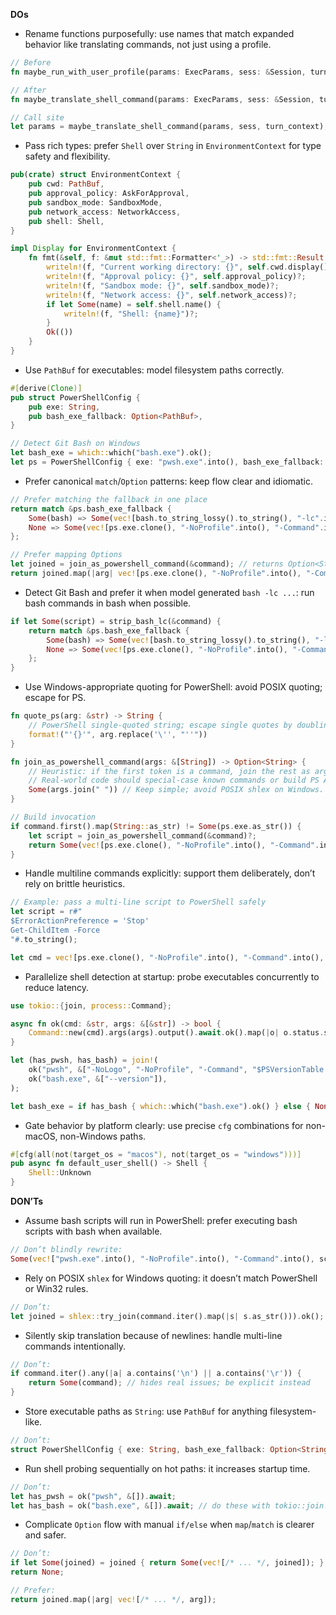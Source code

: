 **DOs**
- Rename functions purposefully: use names that match expanded behavior like translating commands, not just using a profile.
```rust
// Before
fn maybe_run_with_user_profile(params: ExecParams, sess: &Session, turn: &TurnContext) -> ExecParams { /* ... */ }

// After
fn maybe_translate_shell_command(params: ExecParams, sess: &Session, turn: &TurnContext) -> ExecParams { /* ... */ }

// Call site
let params = maybe_translate_shell_command(params, sess, turn_context);
```

- Pass rich types: prefer `Shell` over `String` in `EnvironmentContext` for type safety and flexibility.
```rust
pub(crate) struct EnvironmentContext {
    pub cwd: PathBuf,
    pub approval_policy: AskForApproval,
    pub sandbox_mode: SandboxMode,
    pub network_access: NetworkAccess,
    pub shell: Shell,
}

impl Display for EnvironmentContext {
    fn fmt(&self, f: &mut std::fmt::Formatter<'_>) -> std::fmt::Result {
        writeln!(f, "Current working directory: {}", self.cwd.display())?;
        writeln!(f, "Approval policy: {}", self.approval_policy)?;
        writeln!(f, "Sandbox mode: {}", self.sandbox_mode)?;
        writeln!(f, "Network access: {}", self.network_access)?;
        if let Some(name) = self.shell.name() {
            writeln!(f, "Shell: {name}")?;
        }
        Ok(())
    }
}
```

- Use `PathBuf` for executables: model filesystem paths correctly.
```rust
#[derive(Clone)]
pub struct PowerShellConfig {
    pub exe: String,
    pub bash_exe_fallback: Option<PathBuf>,
}

// Detect Git Bash on Windows
let bash_exe = which::which("bash.exe").ok();
let ps = PowerShellConfig { exe: "pwsh.exe".into(), bash_exe_fallback: bash_exe };
```

- Prefer canonical `match`/`Option` patterns: keep flow clear and idiomatic.
```rust
// Prefer matching the fallback in one place
return match &ps.bash_exe_fallback {
    Some(bash) => Some(vec![bash.to_string_lossy().to_string(), "-lc".into(), script]),
    None => Some(vec![ps.exe.clone(), "-NoProfile".into(), "-Command".into(), script]),
};

// Prefer mapping Options
let joined = join_as_powershell_command(&command); // returns Option<String>
return joined.map(|arg| vec![ps.exe.clone(), "-NoProfile".into(), "-Command".into(), arg]);
```

- Detect Git Bash and prefer it when model generated `bash -lc ...`: run bash commands in bash when possible.
```rust
if let Some(script) = strip_bash_lc(&command) {
    return match &ps.bash_exe_fallback {
        Some(bash) => Some(vec![bash.to_string_lossy().to_string(), "-lc".into(), script]),
        None => Some(vec![ps.exe.clone(), "-NoProfile".into(), "-Command".into(), script]),
    };
}
```

- Use Windows-appropriate quoting for PowerShell: avoid POSIX quoting; escape for PS.
```rust
fn quote_ps(arg: &str) -> String {
    // PowerShell single-quoted string; escape single quotes by doubling.
    format!("'{}'", arg.replace('\'', "''"))
}

fn join_as_powershell_command(args: &[String]) -> Option<String> {
    // Heuristic: if the first token is a command, join the rest as arguments.
    // Real-world code should special-case known commands or build PS ASTs.
    Some(args.join(" ")) // Keep simple; avoid POSIX shlex on Windows.
}

// Build invocation
if command.first().map(String::as_str) != Some(ps.exe.as_str()) {
    let script = join_as_powershell_command(&command)?;
    return Some(vec![ps.exe.clone(), "-NoProfile".into(), "-Command".into(), script]);
}
```

- Handle multiline commands explicitly: support them deliberately, don’t rely on brittle heuristics.
```rust
// Example: pass a multi-line script to PowerShell safely
let script = r#"
$ErrorActionPreference = 'Stop'
Get-ChildItem -Force
"#.to_string();

let cmd = vec![ps.exe.clone(), "-NoProfile".into(), "-Command".into(), script];
```

- Parallelize shell detection at startup: probe executables concurrently to reduce latency.
```rust
use tokio::{join, process::Command};

async fn ok(cmd: &str, args: &[&str]) -> bool {
    Command::new(cmd).args(args).output().await.ok().map(|o| o.status.success()).unwrap_or(false)
}

let (has_pwsh, has_bash) = join!(
    ok("pwsh", &["-NoLogo", "-NoProfile", "-Command", "$PSVersionTable.PSVersion.Major"]),
    ok("bash.exe", &["--version"]),
);

let bash_exe = if has_bash { which::which("bash.exe").ok() } else { None };
```

- Gate behavior by platform clearly: use precise `cfg` combinations for non-macOS, non-Windows paths.
```rust
#[cfg(all(not(target_os = "macos"), not(target_os = "windows")))]
pub async fn default_user_shell() -> Shell {
    Shell::Unknown
}
```

**DON’Ts**
- Assume bash scripts will run in PowerShell: prefer executing bash scripts with bash when available.
```rust
// Don’t blindly rewrite:
Some(vec!["pwsh.exe".into(), "-NoProfile".into(), "-Command".into(), script]) // may break many bash-isms
```

- Rely on POSIX `shlex` for Windows quoting: it doesn’t match PowerShell or Win32 rules.
```rust
// Don’t:
let joined = shlex::try_join(command.iter().map(|s| s.as_str())).ok(); // POSIX semantics on Windows
```

- Silently skip translation because of newlines: handle multi-line commands intentionally.
```rust
// Don’t:
if command.iter().any(|a| a.contains('\n') || a.contains('\r')) {
    return Some(command); // hides real issues; be explicit instead
}
```

- Store executable paths as `String`: use `PathBuf` for anything filesystem-like.
```rust
// Don’t:
struct PowerShellConfig { exe: String, bash_exe_fallback: Option<String> }
```

- Run shell probing sequentially on hot paths: it increases startup time.
```rust
// Don’t:
let has_pwsh = ok("pwsh", &[]).await;
let has_bash = ok("bash.exe", &[]).await; // do these with tokio::join!
```

- Complicate `Option` flow with manual `if/else` when `map`/`match` is clearer and safer.
```rust
// Don’t:
if let Some(joined) = joined { return Some(vec![/* ... */, joined]); }
return None;

// Prefer:
return joined.map(|arg| vec![/* ... */, arg]);
```